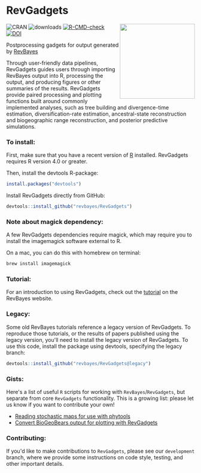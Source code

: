 # RevGadgets

<a href="https://revbayes.github.io/tutorials/intro/revgadgets"><img src="https://raw.githubusercontent.com/revbayes/RevGadgets/master/inst/hex_sticker.png" height="200" align="right" /></a>

<!-- badges: start -->
![CRAN](https://www.r-pkg.org/badges/last-release/RevGadgets)
![downloads](https://cranlogs.r-pkg.org/badges/grand-total/RevGadgets)
[![R-CMD-check](https://github.com/revbayes/RevGadgets/workflows/R-CMD-check/badge.svg)](https://github.com/revbayes/RevGadgets/actions)
<a href="https://zenodo.org/badge/latestdoi/162725392"><img src="https://zenodo.org/badge/162725392.svg" alt="DOI"></a>



<!-- badges: end -->

Postprocessing gadgets for output generated by [RevBayes](http://www.revbayes.com)

Through user-friendly data pipelines, RevGadgets guides users through importing RevBayes output into R, processing the output, and producing figures or other summaries of the results. RevGadgets provide paired processing and plotting functions built around commonly implemented analyses, such as tree building and divergence-time estimation, diversification-rate estimation, ancestral-state reconstruction and biogeographic range reconstruction, and posterior predictive simulations.

### To install:

First, make sure that you have a recent version of [R](https://www.r-project.org) installed.
RevGadgets requires R version 4.0 or greater.

Then, install the devtools R-package:

```R
install.packages("devtools")
```

Install RevGadgets directly from GitHub:

```R
devtools::install_github("revbayes/RevGadgets")
```

### Note about magick dependency:

A few RevGadgets dependencies require magick, which may require
you to install the imagemagick software external to R.

On a mac, you can do this with homebrew on terminal:

```bash
brew install imagemagick
```
### Tutorial:

For an introduction to using RevGadgets, check out the [tutorial](https://revbayes.github.io/tutorials/intro/revgadgets) on the RevBayes website.

### Legacy:

Some old RevBayes tutorials reference a legacy version of RevGadgets. To reproduce those tutorials, or the results of papers published using the legacy version, you'll need to install the legacy version of RevGadgets. To use this code, install the package using devtools, specifying the legacy branch:

```R
devtools::install_github("revbayes/RevGadgets@legacy")
```

### Gists:

Here's a list of useful `R` scripts for working with `RevBayes`/`RevGadgets`, but separate from core `RevGadgets` functionality.
This is a growing list: please let us know if you want to contribute your own!

- [Reading stochastic maps for use with phytools](https://gist.github.com/cmt2/f8f875461ae993e35f51f2b41877913c)
- [Convert BioGeoBears output for plotting with RevGadgets](https://gist.github.com/cmt2/c2425575be47c1a574df02ebe4058d38)

### Contributing:

If you'd like to make contributions to `RevGadgets`, please see our `development` branch, where we provide some instructions on code style, testing, and other important details.

